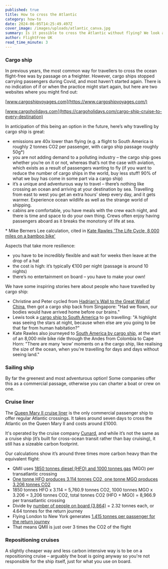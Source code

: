 ```yaml
---
published: true
title: How to cross the Atlantic
category: how-to
date: 2024-06-05T14:25:49.497Z
cover_image: /images/uploads/atlantic_canva.jpg
summary: Is it possible to cross the Atlantic without flying? We look at the options.
author: FlightFree UK
read_time_minute: 3
---
```

### Cargo ship

In previous years, the most common way for travellers to cross the ocean flight-free was by passage on a freighter. However, cargo ships stopped carrying passengers during Covid, and most haven’t started again. There is no indication of if or when the practice might start again, but here are two websites where you might find out: 

[www.cargoshipvoyages.com](https://www.cargoshipvoyages.com/)

[www.cargoholidays.com](https://cargoholidays.com/cargo-ship-cruise-to-every-destination)

In anticipation of this being an option in the future, here’s why travelling by cargo ship is great:

* emissions are 40x lower than flying (e.g. a flight to South America is roughly 2 tonnes CO2 per passenger, with cargo ship passage roughly 50g*)
* you are not adding demand to a polluting industry – the cargo ship goes whether you’re on it or not, whereas that’s not the case with aviation, which exists as a result of passengers wanting to fly (if you want to reduce the number of cargo ships in the world, buy less stuff! 90% of what we buy has come in some part via a cargo ship)
* it’s a unique and adventurous way to travel – there’s nothing like crossing an ocean and arriving at your destination by sea. Travelling from east to west you get an extra hours’ sleep every day, and it gets warmer. Experience ocean wildlife as well as the strange world of shipping.
* cabins are comfortable, you have meals with the crew each night, and there is time and space to do your own thing. Crews often enjoy having passengers aboard as it breaks the monotony of life at sea. 

\* Mike Berners Lee calculation, cited in [Kate Rawles 'The Life Cycle, 8,000 miles on a bamboo bike'](https://www.iconbooks.com/ib-title/the-life-cycle/)

Aspects that take more resilience:

* you have to be incredibly flexible and wait for weeks then leave at the drop of a hat
* the cost is high: it’s typically €100 per night (passage is around 10 nights) 
* there’s no entertainment on board – you have to make your own!

We have some inspiring stories here about people who have travelled by cargo ship: 

* Christine and Peter cycled from [Hadrian's Wall to the Great Wall of China](/post/wall-to-wall-without-flying/), then got a cargo ship back from Singapore: "Had we flown, our bodies would have arrived home before our brains."
* Lewis took a [cargo ship to South America](/podcast_transcripts/podcast-interview-lewis-mcneill/) to go travelling: "A highlight was seeing the stars at night, because when else are you going to be that far from human habitation?"
* Kate Rawles also journeyed to [South America by cargo ship](/podcast_transcripts/podcast-series-episode-4-transatlantic-travel/), at the start of an 8,000 mile bike ride through the Andes from Colombia to Cape Horn: "There are many ‘wow’ moments on a the cargo ship, like realising the size of the ocean, when you're travelling for days and days without seeing land."

### Sailing ship

By far the greenest and most adventurous option! Some companies offer this as a commercial passage, otherwise you can charter a boat or crew on one.

### Cruise liner

The [Queen Mary II cruise liner](https://www.cunard.com/en-gb/cruise-ships/queen-mary-2/9) is the only commercial passenger ship to offer regular Atlantic crossings. It takes around seven days to cross the Atlantic on the Queen Mary II and costs around £1000.  

It's operated by the cruise company [Cunard](https://www.cunard.com/en-gb/cruise-destinations/transatlantic-cruises/what-is-a-transatlantic-cruise), and while it’s not the same as a cruise ship (it’s built for cross-ocean transit rather than bay cruising), it still has a sizeable carbon footprint. 

Our calculations show it’s around three times more carbon heavy than the equivalent flight:

* QMII uses [1850 tonnes diesel (HFO) and 1000 tonnes gas](http://www.queenmarycruises.net/rms-queen-mary-2-ship/) (MGO) per transatlantic crossing
* [One tonne HFO produces 3.114 tonnes CO2, one tonne MGO produces 3.206 tonnes CO2](https://data.consilium.europa.eu/doc/document/PE-26-2023-INIT/en/pdf)
* 1850 tonnes HFO x 3.114 = 5,760.9 tonnes CO2, 1000 tonnes MGO x 3.206 = 3,206 tonnes CO2, total tonnes CO2 (HFO + MGO) = 8,966.9 per transatlantic crossing 
* Divide by [number of people on board (3,864)](https://www.cunard.com/en-gb/cruise-ships/queen-mary-2/9) = 2.32 tonnes each, or 4.64 tonnes for the return journey
* Flying London to New York generates [1.415 tonnes per passenger for the return journey](https://flightemissionmap.org/#London/51.50,-0.13/127/20000)
* That means QMII is just over 3 times the CO2 of the flight 

### R﻿epositioning cruises

A slightly cheaper way and less carbon intensive way is to be on a repositioning cruise – arguably the boat is going anyway so you're not responsible for the ship itself, just for what you use on board.
